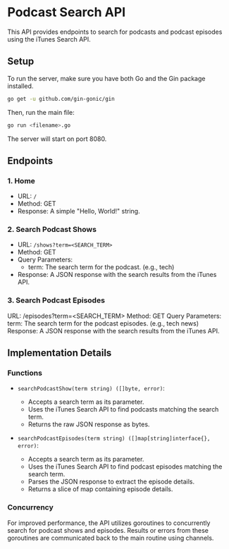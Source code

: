 # Podcast Search API
This API provides endpoints to search for podcasts and podcast episodes using the iTunes Search API.

## Setup
To run the server, make sure you have both Go and the Gin package installed.

```bash
go get -u github.com/gin-gonic/gin
```
Then, run the main file:

```bash
go run <filename>.go
```

The server will start on port 8080.

## Endpoints
### 1. Home
* URL: `/`
* Method: GET
* Response: A simple "Hello, World!" string.

### 2. Search Podcast Shows
* URL: `/shows?term=<SEARCH_TERM>`
* Method: GET
* Query Parameters:
    * term: The search term for the podcast. (e.g., tech)
* Response: A JSON response with the search results from the iTunes API.

### 3. Search Podcast Episodes
URL: /episodes?term=<SEARCH_TERM>
Method: GET
Query Parameters:
term: The search term for the podcast episodes. (e.g., tech news)
Response: A JSON response with the search results from the iTunes API.


## Implementation Details
### Functions
* `searchPodcastShow(term string) ([]byte, error)`:
    * Accepts a search term as its parameter.
    * Uses the iTunes Search API to find podcasts matching the search term.
    * Returns the raw JSON response as bytes.

* `searchPodcastEpisodes(term string) ([]map[string]interface{}, error)`:
    * Accepts a search term as its parameter.
    * Uses the iTunes Search API to find podcast episodes matching the search term.
    * Parses the JSON response to extract the episode details.
    * Returns a slice of map containing episode details.

### Concurrency
For improved performance, the API utilizes goroutines to concurrently search for podcast shows and episodes. Results or errors from these goroutines are communicated back to the main routine using channels.

